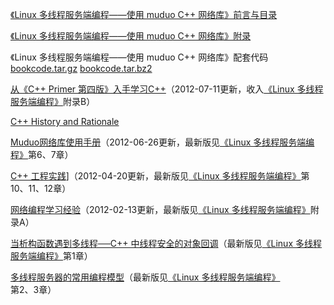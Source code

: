 [《Linux 多线程服务端编程——使用 muduo C++ 网络库》前言与目录](https://github.com/downloads/chenshuo/documents/preamble.pdf)

[《Linux 多线程服务端编程——使用 muduo C++ 网络库》附录](https://github.com/downloads/chenshuo/documents/appendix.pdf)

《Linux 多线程服务端编程——使用 muduo C++ 网络库》配套代码 [bookcode.tar.gz](https://github.com/downloads/chenshuo/documents/bookcode.tar.gz) [bookcode.tar.bz2](https://github.com/downloads/chenshuo/documents/bookcode.tar.bz2)

[从《C++ Primer 第四版》入手学习C++](https://github.com/downloads/chenshuo/documents/LearnCpp.pdf)（2012-07-11更新，收入[《Linux 多线程服务端编程》](http://chenshuo.com/book)附录B）

[C++ History and Rationale](https://github.com/downloads/chenshuo/documents/CppHistory.pdf)

[Muduo网络库使用手册](https://github.com/downloads/chenshuo/documents/MuduoManual.pdf)（2012-06-26更新，最新版见[《Linux 多线程服务端编程》](http://chenshuo.com/book)第6、7章）

[C++ 工程实践](https://github.com/downloads/chenshuo/documents/CppPractice.pdf)]（2012-04-20更新，最新版见[《Linux 多线程服务端编程》](http://chenshuo.com/book)第10、11、12章）

[网络编程学习经验](https://github.com/downloads/chenshuo/documents/LearningNetworkProgramming.pdf)（2012-02-13更新，最新版见[《Linux 多线程服务端编程》](http://chenshuo.com/book)附录A）

[当析构函数遇到多线程──C++ 中线程安全的对象回调](https://github.com/downloads/chenshuo/documents/dtor_meets_mt.pdf)（最新版见[《Linux 多线程服务端编程》](http://chenshuo.com/book)第1章）

[多线程服务器的常用编程模型](https://github.com/downloads/chenshuo/documents/multithreaded_server.pdf)（最新版见[《Linux 多线程服务端编程》](http://chenshuo.com/book)第2、3章）

